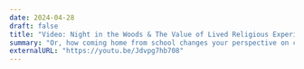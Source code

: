 ```yaml
---
date: 2024-04-28
draft: false
title: "Video: Night in the Woods & The Value of Lived Religious Experience"
summary: "Or, how coming home from school changes your perspective on childhood."
externalURL: "https://youtu.be/Jdvpg7hb708"
---
```


